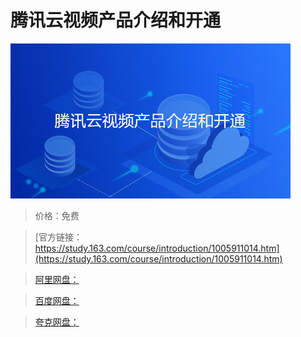 # 腾讯云视频产品介绍和开通

![img](../../../assets/study163/free/d4587e5f-e435-42db-a3bb-ce28b5be0eda.jpg)

> 价格：免费

> [官方链接：https://study.163.com/course/introduction/1005911014.htm](https://study.163.com/course/introduction/1005911014.htm)

> [阿里网盘：]()

> [百度网盘：]()

> [夸克网盘：]()
